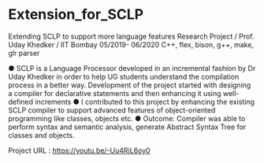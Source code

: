 # Extension_for_SCLP

Extending SCLP to support more language features Research Project / Prof. Uday Khedker / IIT Bombay 05/2019- 06/2020 C++, flex, bison, g++, make, glr parser

● SCLP is a Language Processor developed in an incremental fashion by Dr Uday Khedker in order to help UG students understand the compilation process in a better way. Development of the project started with designing a compiler for declarative statements and then enhancing it using well-defined increments
● I contributed to this project by enhancing the existing SCLP compiler to support advanced features of object-oriented programming like classes, objects etc.
● Outcome: Compiler was able to perform syntax and semantic analysis, generate Abstract Syntax Tree for classes and objects.




Project URL : https://youtu.be/-Uu4RjL6oy0
